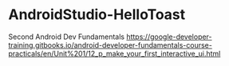 # AndroidStudio-HelloToast
Second Android Dev Fundamentals
https://google-developer-training.gitbooks.io/android-developer-fundamentals-course-practicals/en/Unit%201/12_p_make_your_first_interactive_ui.html
